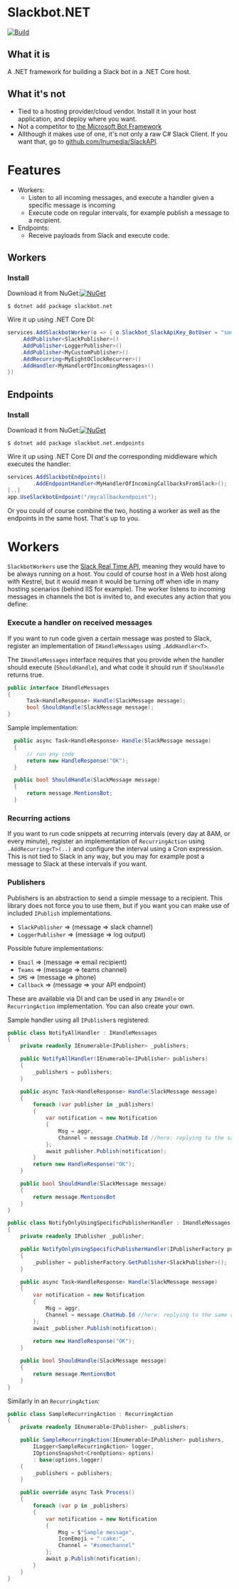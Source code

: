 # Slackbot.NET


[![Build](https://github.com/slackbot-net/slackbot.net/workflows/CI/badge.svg)](https://github.com/slackbot.net/slackbot.net/actions) 


## What it is
A .NET framework for building a Slack bot in a .NET Core host.

## What it's not
* Tied to a hosting provider/cloud vendor. Install it in your host application, and deploy where you want.
* Not a competitor to [the Microsoft Bot Framework](https://github.com/microsoft/botframework-sdk)
* Allthough it makes use of one, it's not only a raw C# Slack Client. If you want that, go to [github.com/Inumedia/SlackAPI](https://github.com/Inumedia/SlackAPI).



# Features
* Workers: 
  - Listen to all incoming messages, and execute a handler given a specific message is incoming
  - Execute code on regular intervals, for example publish a message to a recipient.
* Endpoints:
  - Receive payloads from Slack and execute code.

## Workers 

### Install
Download it from NuGet:[![NuGet](https://img.shields.io/nuget/dt/slackbot.net.svg)](https://www.nuget.org/packages/slackbot.net/)

`$ dotnet add package slackbot.net`

Wire it up using .NET Core DI:
```csharp
services.AddSlackbotWorker(o => { o.Slackbot_SlackApiKey_BotUser = "sometoken"  })
    .AddPublisher<SlackPublisher>()
    .AddPublisher<LoggerPublisher>()
    .AddPublisher<MyCustomPublisher>()
    .AddRecurring<MyEightOClockRecurrer>()
    .AddHandler<MyHandlerOfIncomingMessages>()
})
```

## Endpoints 

### Install
Download it from NuGet:[![NuGet](https://img.shields.io/nuget/dt/slackbot.net.endpoints.svg)](https://www.nuget.org/packages/slackbot.net.endpoints/)

`$ dotnet add package slackbot.net.endpoints`

Wire it up using .NET Core DI _and_ the corresponding middleware which executes the handler:
```csharp
services.AddSlackbotEndpoints()
        .AddEndpointHandler<MyHandlerOfIncomingCallbacksFromSlack>();
[..]        
app.UseSlackbotEndpoint("/mycallbackendpoint");
```

Or you could of course combine the two, hosting a worker as well as the endpoints in the same host. That's up to you.

# Workers
`SlackbotWorkers` use the [Slack Real Time API](https://api.slack.com/rtm), meaning they would have to be always running on a host. You could of course host in a Web host along with Kestrel, but it would mean it would be turning off when idle in many hosting scenarios (behind IIS for example). The worker listens to incoming messages in channels the bot is invited to, and executes any action that you define:

### Execute a handler on received messages
If you want to run code given a certain message was posted to Slack, register an implementation of `IHandleMessages` using `.AddHandler<T>`.

The `IHandleMessages` interface requires that you provide when the handler should execute (`ShouldHandle`), and what code it should run if `ShoulHandle` returns true.

```csharp
public interface IHandleMessages
{
      Task<HandleResponse> Handle(SlackMessage message);
      bool ShouldHandle(SlackMessage message);
}
```

Sample implementation:

```csharp
  public async Task<HandleResponse> Handle(SlackMessage message)
  {
      // run any code
      return new HandleResponse("OK");
  }

  public bool ShouldHandle(SlackMessage message)
  {
      return message.MentionsBot;
  }
```

### Recurring actions
If you want to run code snippets at recurring intervals (every day at 8AM, or every minute), register an implementation of `RecurringAction` using `.AddRecurring<T>(..)` and configure the interval using a Cron expression. This is not tied to Slack in any way, but you may for example post a message to Slack at these intervals if you want.

### Publishers
Publishers is an abstraction to send a simple message to a recipient. This library does not force you to use them, but if you want you can make use of included `IPublish` implementations.

* `SlackPublisher` => (message => slack channel)
* `LoggerPublisher` => (message => log output)

Possible future implementations:
* `Email` => (message => email recipient)
* `Teams` => (message => teams channel)
* `SMS` => (message => phone)
* `Callback` => (message => your API endpoint)

These are available via DI and can be used in any `IHandle` or `RecurringAction` implementation. You can also create your own.

Sample handler using all `IPublisher`s registered:

```csharp
public class NotifyAllHandler : IHandleMessages
{
    private readonly IEnumerable<IPublisher> _publishers;

    public NotifyAllHandler(IEnumerable<IPublisher> publishers)
    {
        _publishers = publishers;
    }

    public async Task<HandleResponse> Handle(SlackMessage message)
    {
        foreach (var publisher in _publishers)
        {
            var notification = new Notification
            {
                Msg = aggr,
                Channel = message.ChatHub.Id //here: replying to the same channel
            };
            await publisher.Publish(notification);
        }
        return new HandleResponse("OK");
    }

    public bool ShouldHandle(SlackMessage message)
    {
        return message.MentionsBot
    }
}
```

```csharp
public class NotifyOnlyUsingSpecificPublisherHandler : IHandleMessages
{
    private readonly IPublisher _publisher;

    public NotifyOnlyUsingSpecificPublisherHandler(IPublisherFactory publisherFactory)
    {
        _publisher = publisherFactory.GetPublisher<SlackPublisher>();
    }

    public async Task<HandleResponse> Handle(SlackMessage message)
    {  
        var notification = new Notification
        {
            Msg = aggr,
            Channel = message.ChatHub.Id //here: replying to the same channel
        };
        await _publisher.Publish(notification);
        
        return new HandleResponse("OK");
    }

    public bool ShouldHandle(SlackMessage message)
    {
        return message.MentionsBot
    }
}
```


Similarly in an `RecurringAction`:

```csharp
public class SampleRecurringAction : RecurringAction
{
    private readonly IEnumerable<IPublisher> _publishers;

    public SampleRecurringAction(IEnumerable<IPublisher> publishers,
        ILogger<SampleRecurringAction> logger,
        IOptionsSnapshot<CronOptions> options)
        : base(options,logger)
    {
        _publishers = publishers;
    }

    public override async Task Process()
    {
        foreach (var p in _publishers)
        {
            var notification = new Notification
            {
                Msg = $"Sample message",
                IconEmoji = ":cake:",
                Channel = "#somechannel"
            };
            await p.Publish(notification);
        }
    }
}
```

